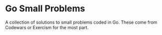 # Go Small Problems

A collection of solutions to small problems coded in Go. These come
from Codewars or Exercism for the most part.
